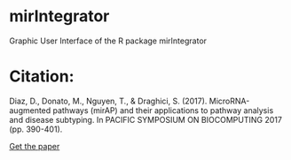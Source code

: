 # mirIntegrator
Graphic User Interface of the R package mirIntegrator


# Citation:

Diaz, D., Donato, M., Nguyen, T., & Draghici, S. (2017). MicroRNA-augmented pathways (mirAP) and their applications to pathway analysis and disease subtyping. In PACIFIC SYMPOSIUM ON BIOCOMPUTING 2017 (pp. 390-401).

[Get the paper](https://www.worldscientific.com/doi/abs/10.1142/9789813207813_0037)

